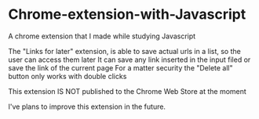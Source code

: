 # Chrome-extension-with-Javascript
A chrome extension that I made while studying Javascript

The "Links for later" extension, is able to save actual urls in a list, so the user can access them later
It can save any link inserted in the input filed or save the link of the current page
For a matter security the "Delete all" button only works with double clicks

This extension IS NOT published to the Chrome Web Store at the moment

I've plans to improve this extension in the future.

